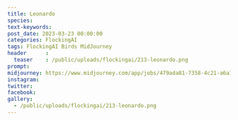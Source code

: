 ```yaml
---
title: Leonardo
species: 
text-keywords: 
post_date: 2023-03-23 00:00:00
categories: FlockingAI
tags: FlockingAI Birds MidJourney 
header      :
  teaser    : /public/uploads/flockingai/213-leonardo.png
prompt: 
midjourney: https://www.midjourney.com/app/jobs/479ada81-7358-4c21-a6a7-385448e0a46a
instagram: 
twitter: 
facebook: 
gallery: 
  - /public/uploads/flockingai/213-leonardo.png
---
```



